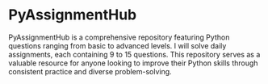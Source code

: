 # PyAssignmentHub
PyAssignmentHub is a comprehensive repository featuring Python questions ranging from basic to advanced levels. I will solve daily assignments, each containing 9 to 15 questions. This repository serves as a valuable resource for anyone looking to improve their Python skills through consistent practice and diverse problem-solving.
